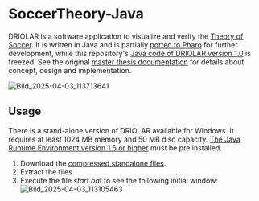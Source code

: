 # SoccerTheory-Java
DRIOLAR is a software application to visualize and verify the [Theory of Soccer](https://en.wikiversity.org/wiki/The_Theory_of_Soccer).
It is written in Java and is partially [ported to Pharo](https://github.com/Driolar/SoccerTheory-Pharo) for further development, while this repository's [Java code of DRIOLAR version 1.0](https://github.com/Driolar/SoccerTheory-Java/releases/tag/V1.0) is freezed.
See the original [master thesis documentation](https://github.com/user-attachments/files/19585270/MAS-06-02.12-00-doc.pdf)
 for details about concept, design and implementation.

![Bild_2025-04-03_113713641](https://github.com/user-attachments/assets/98a978e3-2f47-4c43-b0b4-eafcdb8f49b8)

## Usage
There is a stand-alone version of DRIOLAR available for Windows. 
It requires at least 1024 MB memory and 50 MB disc capacity. 
[The Java Runtime Environment version 1.6 or higher](https://www.java.com/en/download/windows_manual.jsp) must be pre installed.

1. Download the [compressed standalone files](https://github.com/user-attachments/files/19585231/standalone.zip).
2. Extract the files.
3. Execute the file *start.bat* to see the following initial window:
![Bild_2025-04-03_113105463](https://github.com/user-attachments/assets/16d717d7-34bd-45c4-93fd-f69e61a1b536)

